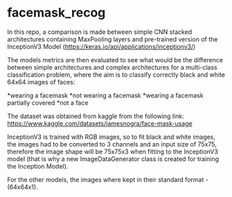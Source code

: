 # facemask_recog

In this repo, a comparison is made between simple CNN stacked architectures containing MaxPooling layers and pre-trained version of the InceptionV3 Model (https://keras.io/api/applications/inceptionv3/)

The models metrics are then evaluated to see what would be the difference between simple architectures and complex architectures for a multi-class classification problem, where the aim is to classify correctly black and white 64x64 images of faces:

*wearing a facemask 
*not wearing a facemask
*wearing a facemask partially covered
*not a face

The dataset was obtained from kaggle from the following link: https://www.kaggle.com/datasets/jamesnogra/face-mask-usage 

InceptionV3 is trained with RGB images, so to fit black and white images, the images had to be converted to 3 channels and an input size of 75x75, therefore the image shape will be 75x75x3 when fitting to the InceptionV3 model (that is why a new ImageDataGenerator class is created for training the Inception Model). 

For the other models, the images where kept in their standard format - (64x64x1).
